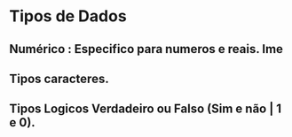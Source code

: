 # Tipos de Dados
## Numérico : Especifico para numeros e reais. Ime
## Tipos caracteres.
## Tipos Logicos Verdadeiro ou Falso (Sim e não | 1 e 0).